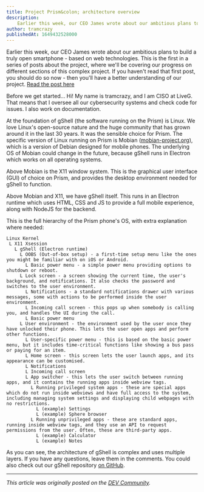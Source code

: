```yaml
---
title: Project Prism&colon; architecture overview
description:
    Earlier this week, our CEO James wrote about our ambitious plans to build a truly open smartphone.
author: tramcrazy
publishedAt: 1649432528000
---
```


Earlier this week, our CEO James wrote about our ambitious plans to build a truly open smartphone - based on web technologies. This is the first in a series of posts about the project, where we'll be covering our progress on different sections of this complex project. If you haven't read that first post, you should do so now - then you'll have a better understanding of our project. [Read the post here](/blog/en/prism-building-open-smartphone)

Before we get started... Hi! My name is tramcrazy, and I am CISO at LiveG. That means that I oversee all our cybersecurity systems and check code for issues. I also work on documentation.

At the foundation of gShell (the software running on the Prism) is Linux. We love Linux's open-source nature and the huge community that has grown around it in the last 30 years. It was the sensible choice for Prism. The specific version of Linux running on Prism is Mobian ([mobian-project.org](https://mobian-project.org)), which is a version of Debian designed for mobile phones. The underlying OS of Mobian could change in the future, because gShell runs in Electron which works on all operating systems.

Above Mobian is the X11 window system. This is the graphical user interface (GUI) of choice on Prism, and provides the desktop environment needed for gShell to function.

Above Mobian and X11, we have gShell itself. This runs in an Electron runtime which uses HTML, CSS and JS to provide a full mobile experience, along with NodeJS for the backend.

This is the full hierarchy of the Prism phone's OS, with extra explanation where needed:

```
Linux Kernel
 L X11 Xsession
   L gShell (Electron runtime)
     L OOBS (Out-of-box setup) - a first-time setup menu like the ones you might be familiar with on iOS or Android.
       L Basic power menu - a simple power menu providing options to shutdown or reboot.
     L Lock screen - a screen showing the current time, the user's background, and notifications. It also checks the password and switches to the user environment.
       L Notifications - a standard notifications drawer with various messages, some with actions to be performed inside the user environment.
       L Incoming call screen - this pops up when somebody is calling you, and handles the UI during the call.
       L Basic power menu
     L User environment - the environment used by the user once they have unlocked their phone. This lets the user open apps and perform other functions.
       L User-specific power menu - this is based on the basic power menu, but it includes time-critical functions like showing a bus pass or paying for an item.
       L Home screen - this screen lets the user launch apps, and its appearance can be customised.
       L Notifications
       L Incoming call screen
       L App switcher - this lets the user switch between running apps, and it contains the running apps inside webview tags.
         L Running privileged system apps - these are special apps which do not run inside webviews and have full access to the system, including managing system settings and displaying child webpages with no restrictions.
           L (example) Settings
           L (example) Sphere browser
         L Running unprivileged apps - these are standard apps, running inside webview tags, and they use an API to request permissions from the user. Often, these are third-party apps.
           L (example) Calculator
           L (example) Notes
```

As you can see, the architecture of gShell is complex and uses multiple layers. If you have any questions, leave them in the comments. You could also check out our gShell repository [on GitHub](https://github.com/LiveGTech/gShell).

---

_This article was originally posted on the [DEV Community](https://dev.to/liveg/project-prism-architecture-overview-278g)._